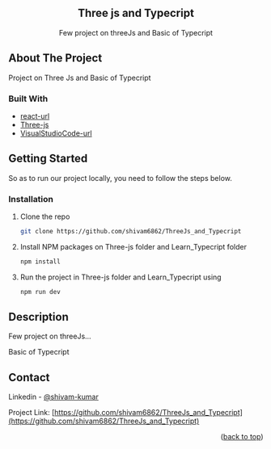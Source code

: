 <div align="center">
<h2 align="center">Three js and Typecript</h2>
  <p align="center">
   Few project on threeJs and Basic of Typecript
    <br />
</div>

## About The Project

Project on Three Js and Basic of Typecript

### Built With

- [react-url]
- [Three-js]
- [VisualStudioCode-url]

## Getting Started

So as to run our project locally, you need to follow the steps below.

### Installation

1. Clone the repo
   ```sh
   git clone https://github.com/shivam6862/ThreeJs_and_Typecript
   ```
2. Install NPM packages on Three-js folder and Learn_Typecript folder
   ```sh
   npm install
   ```
3. Run the project in Three-js folder and Learn_Typecript using
   ```sh
   npm run dev
   ```

## Description

Few project on threeJs...<br/>

Basic of Typecript<br/>

## Contact

Linkedin - [@shivam-kumar](https://www.linkedin.com/in/shivam-kumar-14701b249/)

Project Link: [https://github.com/shivam6862/ThreeJs_and_Typecript](https://github.com/shivam6862/ThreeJs_and_Typecript)

<p align="right">(<a href="#readme-top">back to top</a>)</p>

[react-url]: https://reactjs.org/
[react.js]: https://img.shields.io/badge/React-20232A?style=for-the-badge&logo=react&logoColor=61DAFB
[three-js]: https://threejs.org/docs/index.html#manual/en/introduction/Installation
[visualstudiocode-url]: https://code.visualstudio.com/
